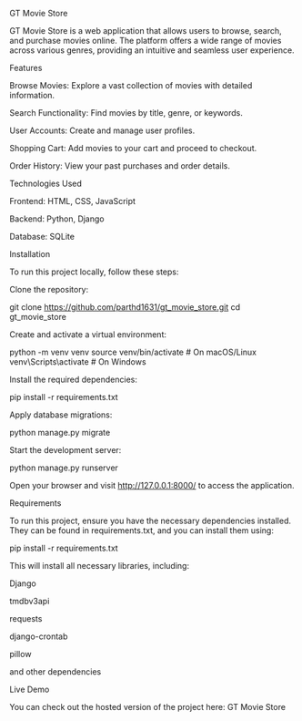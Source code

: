 GT Movie Store

GT Movie Store is a web application that allows users to browse, search, and purchase movies online. The platform offers a wide range of movies across various genres, providing an intuitive and seamless user experience.

Features

Browse Movies: Explore a vast collection of movies with detailed information.

Search Functionality: Find movies by title, genre, or keywords.

User Accounts: Create and manage user profiles.

Shopping Cart: Add movies to your cart and proceed to checkout.

Order History: View your past purchases and order details.

Technologies Used

Frontend: HTML, CSS, JavaScript

Backend: Python, Django

Database: SQLite

Installation

To run this project locally, follow these steps:

Clone the repository:

git clone https://github.com/parthd1631/gt_movie_store.git
cd gt_movie_store

Create and activate a virtual environment:

python -m venv venv
source venv/bin/activate  # On macOS/Linux
venv\Scripts\activate     # On Windows

Install the required dependencies:

pip install -r requirements.txt

Apply database migrations:

python manage.py migrate

Start the development server:

python manage.py runserver

Open your browser and visit http://127.0.0.1:8000/ to access the application.

Requirements

To run this project, ensure you have the necessary dependencies installed. They can be found in requirements.txt, and you can install them using:

pip install -r requirements.txt

This will install all necessary libraries, including:

Django

tmdbv3api

requests

django-crontab

pillow

and other dependencies

Live Demo

You can check out the hosted version of the project here: GT Movie Store

